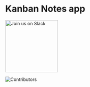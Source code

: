 # Kanban Notes app

<img alt="Join us on Slack" src="https://github.com/amalmajeed/toDoNotes/blob/main/assets/Kanban-board-1.png" width="165"/>

![Contributors](https://img.shields.io/github/contributors/amalmajeed/toDoNotes?style=plastic)
